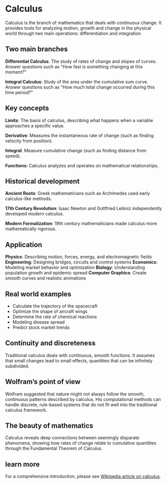 # Calculus

Calculus is the branch of mathematics that deals with continuous change. It provides tools for analyzing motion, growth and change in the physical world through two main operations: differentiation and integration.

## Two main branches

**Differential Calculus**: The study of rates of change and slopes of curves. Answer questions such as "How fast is something changing at this moment?"

**Integral Calculus**: Study of the area under the cumulative sum curve. Answer questions such as "How much total change occurred during this time period?"

## Key concepts

**Limits**: The basis of calculus, describing what happens when a variable approaches a specific value.

**Derivative**: Measures the instantaneous rate of change (such as finding velocity from position).

**Integral**: Measure cumulative change (such as finding distance from speed).

**Functions**: Calculus analyzes and operates on mathematical relationships.

## Historical development

**Ancient Roots**: Greek mathematicians such as Archimedes used early calculus-like methods.

**17th Century Revolution**: Isaac Newton and Gottfried Leibniz independently developed modern calculus.

**Modern Formalization**: 19th century mathematicians made calculus more mathematically rigorous.

## Application

**Physics**: Describing motion, forces, energy, and electromagnetic fields
**Engineering**: Designing bridges, circuits and control systems
**Economics**: Modeling market behavior and optimization
**Biology**: Understanding population growth and epidemic spread
**Computer Graphics**: Create smooth curves and realistic animations

## Real world examples

- Calculate the trajectory of the spacecraft
- Optimize the shape of aircraft wings
- Determine the rate of chemical reactions
- Modeling disease spread
- Predict stock market trends

## Continuity and discreteness

Traditional calculus deals with continuous, smooth functions. It assumes that small changes lead to small effects, quantities that can be infinitely subdivided.

## Wolfram’s point of view

Wolfram suggested that nature might not always follow the smooth, continuous patterns described by calculus. His computational methods can handle discrete, rule-based systems that do not fit well into the traditional calculus framework.

## The beauty of mathematics

Calculus reveals deep connections between seemingly disparate phenomena, showing how rates of change relate to cumulative quantities through the Fundamental Theorem of Calculus.

## learn more

For a comprehensive introduction, please see [Wikipedia article on calculus](https://zh.wikipedia.org/wiki/calculus).